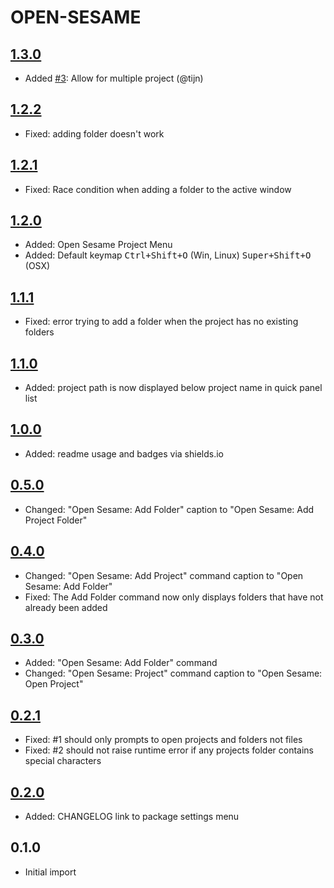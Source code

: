 # OPEN-SESAME

## [1.3.0]

* Added [#3](https://github.com/gerardroche/sublime-open-sesame/pull/3): Allow for multiple project (@tijn)

## [1.2.2]

* Fixed: adding folder doesn't work

## [1.2.1]

* Fixed: Race condition when adding a folder to the active window

## [1.2.0]

* Added: Open Sesame Project Menu
* Added: Default keymap <kbd>Ctrl+Shift+O</kbd> (Win, Linux) <kbd>Super+Shift+O</kbd> (OSX)

## [1.1.1]

* Fixed: error trying to add a folder when the project has no existing folders

## [1.1.0]

* Added: project path is now displayed below project name in quick panel list

## [1.0.0]

* Added: readme usage and badges via shields.io

## [0.5.0]

* Changed: "Open Sesame: Add Folder" caption to "Open Sesame: Add Project Folder"

## [0.4.0]

* Changed: "Open Sesame: Add Project" command caption to "Open Sesame: Add Folder"
* Fixed: The Add Folder command now only displays folders that have not already been added

## [0.3.0]

* Added: "Open Sesame: Add Folder" command
* Changed: "Open Sesame: Project" command caption to "Open Sesame: Open Project"

## [0.2.1]

* Fixed: #1 should only prompts to open projects and folders not files
* Fixed: #2 should not raise runtime error if any projects folder contains special characters

## [0.2.0]

* Added: CHANGELOG link to package settings menu

## 0.1.0

* Initial import

[1.3.0]: https://github.com/gerardroche/sublime-open-sesame/compare/1.2.2...1.3.0
[1.2.2]: https://github.com/gerardroche/sublime-open-sesame/compare/1.2.1...1.2.2
[1.2.1]: https://github.com/gerardroche/sublime-open-sesame/compare/1.2.0...1.2.1
[1.2.0]: https://github.com/gerardroche/sublime-open-sesame/compare/1.1.1...1.2.0
[1.1.1]: https://github.com/gerardroche/sublime-open-sesame/compare/1.1.0...1.1.1
[1.1.0]: https://github.com/gerardroche/sublime-open-sesame/compare/1.0.0...1.1.0
[1.0.0]: https://github.com/gerardroche/sublime-open-sesame/compare/0.5.0...1.0.0
[0.5.0]: https://github.com/gerardroche/sublime-open-sesame/compare/0.4.0...0.5.0
[0.4.0]: https://github.com/gerardroche/sublime-open-sesame/compare/0.3.0...0.4.0
[0.3.0]: https://github.com/gerardroche/sublime-open-sesame/compare/0.2.0...0.3.0
[0.2.1]: https://github.com/gerardroche/sublime-open-sesame/compare/0.2.0...0.2.1
[0.2.0]: https://github.com/gerardroche/sublime-open-sesame/compare/0.1.0...0.2.0
